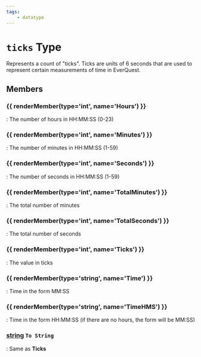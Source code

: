 ```yaml
---
tags:
    - datatype
---
```

# `ticks` Type
<!--dt-desc-start-->
Represents a count of "ticks". Ticks are units of 6 seconds that are used to represent certain measurements of time in EverQuest.
<!--dt-desc-end-->
## Members
<!--dt-members-start-->
### {{ renderMember(type='int', name='Hours') }}

:   The number of hours in HH:MM:SS (0-23)

### {{ renderMember(type='int', name='Minutes') }}

:   The number of minutes in HH:MM:SS (1-59)

### {{ renderMember(type='int', name='Seconds') }}

:   The number of seconds in HH:MM:SS (1-59)

### {{ renderMember(type='int', name='TotalMinutes') }}

:   The total number of minutes

### {{ renderMember(type='int', name='TotalSeconds') }}

:   The total number of seconds

### {{ renderMember(type='int', name='Ticks') }}

:   The value in ticks

### {{ renderMember(type='string', name='Time') }}

:   Time in the form MM:SS

### {{ renderMember(type='string', name='TimeHMS') }}

:   Time in the form HH:MM:SS (if there are no hours, the form will be MM:SS)

### [string][string] `To String`

:   Same as **Ticks**
<!--dt-members-end-->
<!--dt-linkrefs-start-->
[int]: datatype-int.md
[string]: datatype-string.md
<!--dt-linkrefs-end-->
